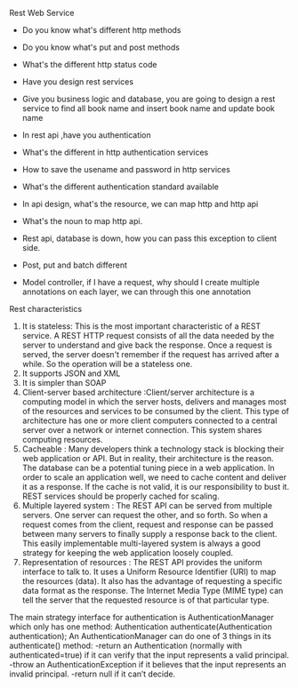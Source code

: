 Rest Web Service

* Do you know what's different http methods
* Do you know what's put and post methods
* What's the different http status code
* Have you design rest services
* Give you business logic and database, you are going to design a rest service to find all book name and insert book name and update book name

* In rest api ,have you authentication
* What's the different in http authentication services
* How to save the usename and password in http services
* What's the different authentication standard available
* In api design, what's the resource, we can map http and http api
* What's the noun to map http api.
* Rest api, database is down, how you can pass this exception to client side. 

* Post, put and batch different

* Model controller, if I have a request, why should I create multiple annotations on each layer, we can through this one annotation


Rest characteristics
1. It is stateless: This is the most important characteristic of a REST service. A REST HTTP request consists of all the data needed by the server to understand and give back the response. Once a request is served, the server doesn't remember if the request has arrived after a while. So the operation will be a stateless one.
2. It supports JSON and XML
3. It is simpler than SOAP
4. Client-server based architecture :Client/server architecture is a computing model in which the server hosts, delivers and manages most of the resources and services to be consumed by the client. This type of architecture has one or more client computers connected to a central server over a network or internet connection. This system shares computing resources.
5. Cacheable : Many developers think a technology stack is blocking their web application or API. But in reality, their architecture is the reason. The database can be a potential tuning piece in a web application. In order to scale an application well, we need to cache content and deliver it as a response. If the cache is not valid, it is our responsibility to bust it. REST services should be properly cached for scaling.
6. Multiple layered system : The REST API can be served from multiple servers. One server can request the other, and so forth. So when a request comes from the client, request and response can be passed between many servers to finally supply a response back to the client. This easily implementable multi-layered system is always a good strategy for keeping the web application loosely coupled.
7. Representation of resources : The REST API provides the uniform interface to talk to. It uses a Uniform Resource Identifier (URI) to map the resources (data). It also has the advantage of requesting a specific data format as the response. The Internet Media Type (MIME type) can tell the server that the requested resource is of that particular type.



The main strategy interface for authentication is AuthenticationManager which only has one method: Authentication authenticate(Authentication authentication);
An AuthenticationManager can do one of 3 things in its authenticate() method:
-return an Authentication (normally with authenticated=true) if it can verify that the input represents a valid principal.
-throw an AuthenticationException if it believes that the input represents an invalid principal.
-return null if it can’t decide.


